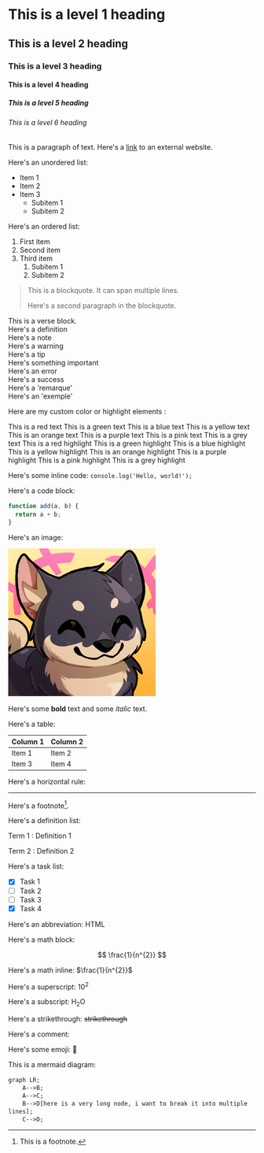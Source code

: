 <!-- example Markdown file -->

<!-- css style -->
<link rel="stylesheet" href="style.css">

<!-- render math to pdf -->
<script src="https://polyfill.io/v3/polyfill.min.js?features=es6"></script>
<script id="MathJax-script" async src="https://cdn.jsdelivr.net/npm/mathjax@3/es5/tex-mml-chtml.js"></script>
<script>
window.MathJax = {
  tex: {
    inlineMath: [['$', '$']],
    processEscapes: true,
    displayMath: [['$$', '$$']]
  }
};
</script>

<!--  -->

<!-- Document start -->

# This is a level 1 heading

## This is a level 2 heading

### This is a level 3 heading

#### This is a level 4 heading

##### This is a level 5 heading

###### This is a level 6 heading

This is a paragraph of text. Here's a [link](https://www.youtube.com/) to an external website.

Here's an unordered list:
- Item 1
- Item 2
- Item 3
  - Subitem 1
  - Subitem 2



Here's an ordered list:
1. First item
2. Second item
3. Third item
    1. Subitem 1
    2. Subitem 2

> This is a blockquote. It can span multiple lines.
>
> Here's a second paragraph in the blockquote.

<v>
This is a verse block.
</v>

<div class="definition">
    Here's a definition
</div>

<div class="note">
    Here's a note
</div>

<div class="warning">
    Here's a warning
</div>

<div class="tip">
    Here's a tip
</div>

<div class="important">
    Here's something important
</div>

<div class="error">
    Here's an error
</div>

<div class="success">
    Here's a success
</div>

<div class="remarque">
    Here's a 'remarque'
</div>

<div class="exemple">
    Here's an 'exemple'
</div>

Here are my custom color or highlight elements : 

<red>
This is a red text
</red>

<green>
This is a green text
</green>

<blue>
This is a blue text
</blue>

<yellow>
This is a yellow text
</yellow>

<orange>
This is an orange text
</orange>

<purple>
This is a purple text
</purple>

<pink>
This is a pink text
</pink>

<grey>
This is a grey text
</grey>

<hred>
This is a red highlight
</hred>

<hgreen>
This is a green highlight
</hgreen>

<hblue>
This is a blue highlight
</hblue>

<hyellow>
This is a yellow highlight
</hyellow>

<horange>
This is an orange highlight
</horange>

<hpurple>
This is a purple highlight
</hpurple>

<hpink>
This is a pink highlight
</hpink>

<hgrey>
This is a grey highlight
</hgrey>

Here's some inline code: `console.log('Hello, world!');`

Here's a code block:

```javascript
function add(a, b) {
  return a + b;
}
```

Here's an image:

![Image alt text](image.png)

Here's some **bold** text and some *italic* text.

Here's a table:

| Column 1 | Column 2 |
| -------- | -------- |
| Item 1   | Item 2   |
| Item 3   | Item 4   |

Here's a horizontal rule:

---

Here's a footnote[^1].

[^1]: This is a footnote.

Here's a definition list:

Term 1 
: Definition 1

Term 2
: Definition 2

Here's a task list:

- [x] Task 1
- [ ] Task 2
- [ ] Task 3
- [X] Task 4

Here's an abbreviation: HTML

Here's a math block:

$$
\frac{1}{n^{2}}
$$


Here's a math inline: $\frac{1}{n^{2}}$

Here's a superscript: 10<sup>2</sup>

Here's a subscript: H<sub>2</sub>O

Here's a strikethrough: ~~strikethrough~~

Here's a comment: <!-- This is a comment -->

Here's some emoji: 🐻

This is a mermaid diagram:

```mermaid
graph LR;
    A-->B;
    A-->C;
    B-->D[here is a very long node, i want to break it into multiple lines];
    C-->D;
```
